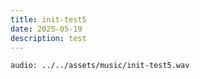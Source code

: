 ```yaml
---
title: init-test5
date: 2025-05-19
description: test
---
```


`audio: ../../assets/music/init-test5.wav`
